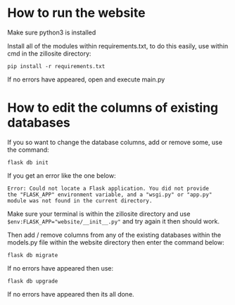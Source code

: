 # How to run the website

Make sure python3 is installed

Install all of the modules within requirements.txt, to do this easily, use within cmd in the zillosite directory:

```
pip install -r requirements.txt
```

If no errors have appeared, open and execute main.py

# How to edit the columns of existing databases 

If you so want to change the database columns, add or remove some, use the command:

```
flask db init
```

If you get an error like the one below:

```
Error: Could not locate a Flask application. You did not provide 
the "FLASK_APP" environment variable, and a "wsgi.py" or "app.py" 
module was not found in the current directory.
```

Make sure your terminal is within the zillosite directory and use `$env:FLASK_APP="website/__init__.py"` and try again it then should work.

Then add / remove columns from any of the existing databases within the models.py file within the website directory then enter the command below:

```
flask db migrate
```

If no errors have appeared then use:

```
flask db upgrade
```

If no errors have appeared then its all done.